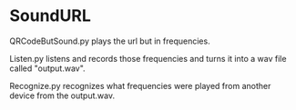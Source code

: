 # SoundURL

QRCodeButSound.py plays the url but in frequencies.

Listen.py listens and records those frequencies and turns it into a wav file called "output.wav".

Recognize.py recognizes what frequencies were played from another device from the output.wav.
